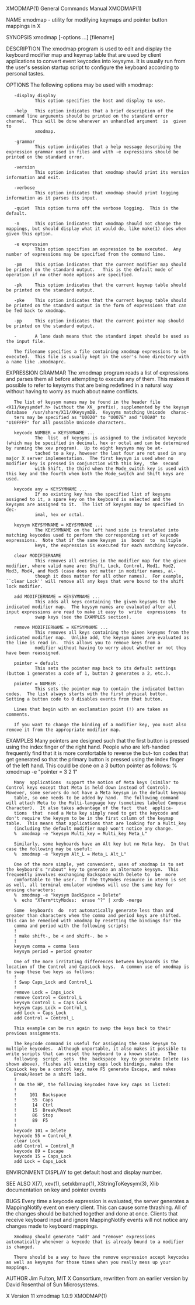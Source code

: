 XMODMAP(1)                                                                                 General Commands Manual                                                                                 XMODMAP(1)

NAME
       xmodmap - utility for modifying keymaps and pointer button mappings in X

SYNOPSIS
       xmodmap [-options ...] [filename]

DESCRIPTION
       The  xmodmap  program  is used to edit and display the keyboard modifier map and keymap table that are used by client applications to convert event keycodes into keysyms.  It is usually run from the
       user's session startup script to configure the keyboard according to personal tastes.

OPTIONS
       The following options may be used with xmodmap:

       -display display
               This option specifies the host and display to use.

       -help   This option indicates that a brief description of the command line arguments should be printed on the standard error channel.  This will be done whenever an unhandled argument  is  given  to
               xmodmap.

       -grammar
               This option indicates that a help message describing the expression grammar used in files and with -e expressions should be printed on the standard error.

       -version
               This option indicates that xmodmap should print its version information and exit.

       -verbose
               This option indicates that xmodmap should print logging information as it parses its input.

       -quiet  This option turns off the verbose logging.  This is the default.

       -n      This option indicates that xmodmap should not change the mappings, but should display what it would do, like make(1) does when given this option.

       -e expression
               This option specifies an expression to be executed.  Any number of expressions may be specified from the command line.

       -pm     This option indicates that the current modifier map should be printed on the standard output.   This is the default mode of operation if no other mode options are specified.

       -pk     This option indicates that the current keymap table should be printed on the standard output.

       -pke    This option indicates that the current keymap table should be printed on the standard output in the form of expressions that can be fed back to xmodmap.

       -pp     This option indicates that the current pointer map should be printed on the standard output.

       -       A lone dash means that the standard input should be used as the input file.

       The filename specifies a file containing xmodmap expressions to be executed.  This file is usually kept in the user's home directory with a name like .xmodmaprc.

EXPRESSION GRAMMAR
       The  xmodmap  program  reads a list of expressions and parses them all before attempting to execute any of them.  This makes it possible to refer to keysyms that are being redefined in a natural way
       without having to worry as much about name conflicts.

       The list of keysym names may be found in the header file <X11/keysymdef.h> (without the XK_ prefix), supplemented by the keysym database  /usr/share/X11/XKeysymDB.  Keysyms matching Unicode  charac‐
       ters may be specified as "U0020" to "U007E" and "U00A0" to "U10FFFF" for all possible Unicode characters.

       keycode NUMBER = KEYSYMNAME ...
               The  list  of keysyms is assigned to the indicated keycode (which may be specified in decimal, hex or octal and can be determined by running the xev program).  Up to eight keysyms may be at‐
               tached to a key, however the last four are not used in any major X server implementation.  The first keysym is used when no modifier key is pressed in conjunction with this key,  the  second
               with Shift, the third when the Mode_switch key is used with this key and the fourth when both the Mode_switch and Shift keys are used.

       keycode any = KEYSYMNAME ...
               If no existing key has the specified list of keysyms assigned to it, a spare key on the keyboard is selected and the keysyms are assigned to it.  The list of keysyms may be specified in dec‐
               imal, hex or octal.

       keysym KEYSYMNAME = KEYSYMNAME ...
               The KEYSYMNAME on the left hand side is translated into matching keycodes used to perform the corresponding set of keycode expressions.  Note that if the same keysym  is  bound  to  multiple
               keys, the expression is executed for each matching keycode.

       clear MODIFIERNAME
               This removes all entries in the modifier map for the given modifier, where valid name are: Shift, Lock, Control, Mod1, Mod2, Mod3, Mod4, and Mod5 (case does not matter in modifier names, al‐
               though it does matter for all other names).  For example, ``clear Lock'' will remove all any keys that were bound to the shift lock modifier.

       add MODIFIERNAME = KEYSYMNAME ...
               This adds all keys containing the given keysyms to the indicated modifier map.  The keysym names are evaluated after all input expressions are read to make it easy to  write  expressions  to
               swap keys (see the EXAMPLES section).

       remove MODIFIERNAME = KEYSYMNAME ...
               This removes all keys containing the given keysyms from the indicated modifier map.  Unlike add, the keysym names are evaluated as the line is read in.  This allows you to remove keys from a
               modifier without having to worry about whether or not they have been reassigned.

       pointer = default
               This sets the pointer map back to its default settings (button 1 generates a code of 1, button 2 generates a 2, etc.).

       pointer = NUMBER ...
               This sets the pointer map to contain the indicated button codes.  The list always starts with the first physical button.  Setting a button code to 0 disables events from that button.

       Lines that begin with an exclamation point (!) are taken as comments.

       If you want to change the binding of a modifier key, you must also remove it from the appropriate modifier map.

EXAMPLES
       Many pointers are designed such that the first button is pressed using the index finger of the right hand.  People who are left-handed frequently find that it is more comfortable to reverse the but‐
       ton codes that get generated so that the primary button is pressed using the index finger of the left hand.  This could be done on a 3 button pointer as follows:
       %  xmodmap -e "pointer = 3 2 1"

       Many  applications  support the notion of Meta keys (similar to Control keys except that Meta is held down instead of Control).  However, some servers do not have a Meta keysym in the default keymap
       table, so one needs to be added by hand.  The following command will attach Meta to the Multi-language key (sometimes labeled Compose Character).  It also takes advantage of the fact  that  applica‐
       tions  that  need a Meta key simply need to get the keycode and don't require the keysym to be in the first column of the keymap table.  This means that applications that are looking for a Multi_key
       (including the default modifier map) won't notice any change.
       %  xmodmap -e "keysym Multi_key = Multi_key Meta_L"

       Similarly, some keyboards have an Alt key but no Meta key.  In that case the following may be useful:
       %  xmodmap -e "keysym Alt_L = Meta_L Alt_L"

       One of the more simple, yet convenient, uses of xmodmap is to set the keyboard's "rubout" key to generate an alternate keysym.  This frequently involves exchanging Backspace with Delete to  be  more
       comfortable to the user.  If the ttyModes resource in xterm is set as well, all terminal emulator windows will use the same key for erasing characters:
       %  xmodmap -e "keysym BackSpace = Delete"
       %  echo "XTerm*ttyModes:  erase ^?" | xrdb -merge

       Some  keyboards  do  not automatically generate less than and greater than characters when the comma and period keys are shifted.  This can be remedied with xmodmap by resetting the bindings for the
       comma and period with the following scripts:
       !
       ! make shift-, be < and shift-. be >
       !
       keysym comma = comma less
       keysym period = period greater

       One of the more irritating differences between keyboards is the location of the Control and CapsLock keys.  A common use of xmodmap is to swap these two keys as follows:
       !
       ! Swap Caps_Lock and Control_L
       !
       remove Lock = Caps_Lock
       remove Control = Control_L
       keysym Control_L = Caps_Lock
       keysym Caps_Lock = Control_L
       add Lock = Caps_Lock
       add Control = Control_L

       This example can be run again to swap the keys back to their previous assignments.

       The keycode command is useful for assigning the same keysym to multiple keycodes.  Although unportable, it also makes it possible to write scripts that can reset the keyboard to a known state.   The
       following  script  sets  the  backspace  key to generate Delete (as shown above), flushes all existing caps lock bindings, makes the CapsLock key be a control key, make F5 generate Escape, and makes
       Break/Reset be a shift lock.
       !
       ! On the HP, the following keycodes have key caps as listed:
       !
       !     101  Backspace
       !      55  Caps
       !      14  Ctrl
       !      15  Break/Reset
       !      86  Stop
       !      89  F5
       !
       keycode 101 = Delete
       keycode 55 = Control_R
       clear Lock
       add Control = Control_R
       keycode 89 = Escape
       keycode 15 = Caps_Lock
       add Lock = Caps_Lock

ENVIRONMENT
       DISPLAY to get default host and display number.

SEE ALSO
       X(7), xev(1), setxkbmap(1), XStringToKeysym(3), Xlib documentation on key and pointer events

BUGS
       Every time a keycode expression is evaluated, the server generates a MappingNotify event on every client.  This can cause some thrashing.  All of the changes should be batched together and  done  at
       once.  Clients that receive keyboard input and ignore MappingNotify events will not notice any changes made to keyboard mappings.

       Xmodmap should generate "add" and "remove" expressions automatically whenever a keycode that is already bound to a modifier is changed.

       There should be a way to have the remove expression accept keycodes as well as keysyms for those times when you really mess up your mappings.

AUTHOR
       Jim Fulton, MIT X Consortium, rewritten from an earlier version by David Rosenthal of Sun Microsystems.

X Version 11                                                                                    xmodmap 1.0.9                                                                                      XMODMAP(1)
